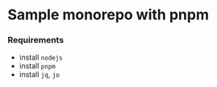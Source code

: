 # Sample monorepo with pnpm

### Requirements

- install `nodejs`
- install `pnpm`
- install `jq`, `jo`
